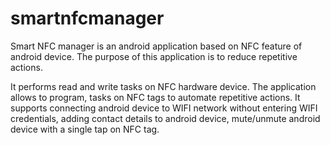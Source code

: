 # smartnfcmanager
Smart NFC manager is an android application based on NFC feature of android device. The purpose of this application is to reduce repetitive actions. 

It performs read and write tasks on NFC hardware device. The application allows to program, tasks on NFC tags to automate repetitive actions. It supports connecting android device to WIFI network without entering WIFI credentials, adding contact details to android device, mute/unmute android device with a single tap on NFC tag.

